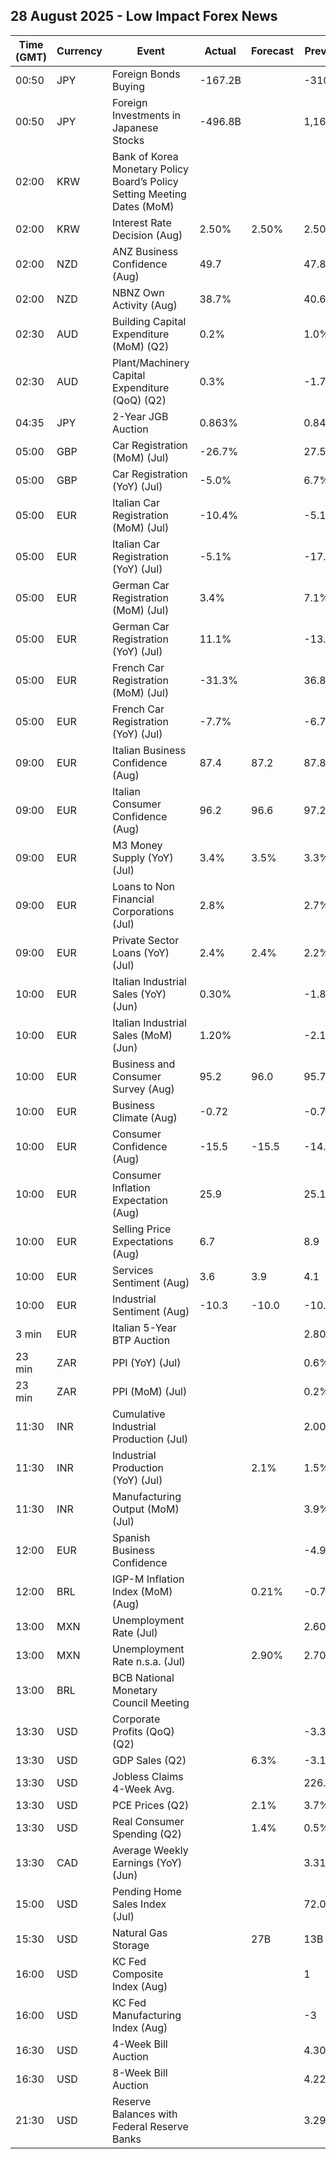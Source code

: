 ## 28 August 2025 - Low Impact Forex News

| Time (GMT) | Currency | Event | Actual | Forecast | Previous |
|------|----------|-------|--------|----------|----------|
| 00:50 | JPY | Foreign Bonds Buying | -167.2B |  | -310.9B |
| 00:50 | JPY | Foreign Investments in Japanese Stocks | -496.8B |  | 1,167.0B |
| 02:00 | KRW | Bank of Korea Monetary Policy Board’s Policy Setting Meeting Dates (MoM) |  |  |  |
| 02:00 | KRW | Interest Rate Decision (Aug) | 2.50% | 2.50% | 2.50% |
| 02:00 | NZD | ANZ Business Confidence (Aug) | 49.7 |  | 47.8 |
| 02:00 | NZD | NBNZ Own Activity (Aug) | 38.7% |  | 40.6% |
| 02:30 | AUD | Building Capital Expenditure (MoM) (Q2) | 0.2% |  | 1.0% |
| 02:30 | AUD | Plant/Machinery Capital Expenditure (QoQ) (Q2) | 0.3% |  | -1.7% |
| 04:35 | JPY | 2-Year JGB Auction | 0.863% |  | 0.841% |
| 05:00 | GBP | Car Registration (MoM) (Jul) | -26.7% |  | 27.5% |
| 05:00 | GBP | Car Registration (YoY) (Jul) | -5.0% |  | 6.7% |
| 05:00 | EUR | Italian Car Registration (MoM) (Jul) | -10.4% |  | -5.1% |
| 05:00 | EUR | Italian Car Registration (YoY) (Jul) | -5.1% |  | -17.4% |
| 05:00 | EUR | German Car Registration (MoM) (Jul) | 3.4% |  | 7.1% |
| 05:00 | EUR | German Car Registration (YoY) (Jul) | 11.1% |  | -13.8% |
| 05:00 | EUR | French Car Registration (MoM) (Jul) | -31.3% |  | 36.8% |
| 05:00 | EUR | French Car Registration (YoY) (Jul) | -7.7% |  | -6.7% |
| 09:00 | EUR | Italian Business Confidence (Aug) | 87.4 | 87.2 | 87.8 |
| 09:00 | EUR | Italian Consumer Confidence (Aug) | 96.2 | 96.6 | 97.2 |
| 09:00 | EUR | M3 Money Supply (YoY) (Jul) | 3.4% | 3.5% | 3.3% |
| 09:00 | EUR | Loans to Non Financial Corporations (Jul) | 2.8% |  | 2.7% |
| 09:00 | EUR | Private Sector Loans (YoY) (Jul) | 2.4% | 2.4% | 2.2% |
| 10:00 | EUR | Italian Industrial Sales (YoY) (Jun) | 0.30% |  | -1.80% |
| 10:00 | EUR | Italian Industrial Sales (MoM) (Jun) | 1.20% |  | -2.10% |
| 10:00 | EUR | Business and Consumer Survey (Aug) | 95.2 | 96.0 | 95.7 |
| 10:00 | EUR | Business Climate (Aug) | -0.72 |  | -0.71 |
| 10:00 | EUR | Consumer Confidence (Aug) | -15.5 | -15.5 | -14.7 |
| 10:00 | EUR | Consumer Inflation Expectation (Aug) | 25.9 |  | 25.1 |
| 10:00 | EUR | Selling Price Expectations (Aug) | 6.7 |  | 8.9 |
| 10:00 | EUR | Services Sentiment (Aug) | 3.6 | 3.9 | 4.1 |
| 10:00 | EUR | Industrial Sentiment (Aug) | -10.3 | -10.0 | -10.5 |
| 3 min | EUR | Italian 5-Year BTP Auction |  |  | 2.80% |
| 23 min | ZAR | PPI (YoY) (Jul) |  |  | 0.6% |
| 23 min | ZAR | PPI (MoM) (Jul) |  |  | 0.2% |
| 11:30 | INR | Cumulative Industrial Production (Jul) |  |  | 2.00% |
| 11:30 | INR | Industrial Production (YoY) (Jul) |  | 2.1% | 1.5% |
| 11:30 | INR | Manufacturing Output (MoM) (Jul) |  |  | 3.9% |
| 12:00 | EUR | Spanish Business Confidence |  |  | -4.9 |
| 12:00 | BRL | IGP-M Inflation Index (MoM) (Aug) |  | 0.21% | -0.77% |
| 13:00 | MXN | Unemployment Rate (Jul) |  |  | 2.60% |
| 13:00 | MXN | Unemployment Rate n.s.a. (Jul) |  | 2.90% | 2.70% |
| 13:00 | BRL | BCB National Monetary Council Meeting |  |  |  |
| 13:30 | USD | Corporate Profits (QoQ) (Q2) |  |  | -3.3% |
| 13:30 | USD | GDP Sales (Q2) |  | 6.3% | -3.1% |
| 13:30 | USD | Jobless Claims 4-Week Avg. |  |  | 226.25K |
| 13:30 | USD | PCE Prices (Q2) |  | 2.1% | 3.7% |
| 13:30 | USD | Real Consumer Spending (Q2) |  | 1.4% | 0.5% |
| 13:30 | CAD | Average Weekly Earnings (YoY) (Jun) |  |  | 3.31% |
| 15:00 | USD | Pending Home Sales Index (Jul) |  |  | 72.0 |
| 15:30 | USD | Natural Gas Storage |  | 27B | 13B |
| 16:00 | USD | KC Fed Composite Index (Aug) |  |  | 1 |
| 16:00 | USD | KC Fed Manufacturing Index (Aug) |  |  | -3 |
| 16:30 | USD | 4-Week Bill Auction |  |  | 4.300% |
| 16:30 | USD | 8-Week Bill Auction |  |  | 4.220% |
| 21:30 | USD | Reserve Balances with Federal Reserve Banks |  |  | 3.298T |
